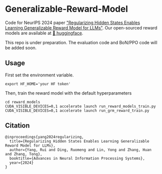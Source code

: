 # Generalizable-Reward-Model
Code for NeurIPS 2024 paper ["Regularizing Hidden States Enables Learning Generalizable Reward Model for LLMs"](https://arxiv.org/abs/2406.10216). Our open-sourced reward models are available at [🤗 huggingface](https://huggingface.co/collections/Ray2333/grm-66882bdf7152951779506c7b).

This repo is under preparation. The evaluation code and BoN/PPO code will be added soon.


## Usage 
First set the environment variable.
```
export HF_HOME='your HF token'
```

Then, train the reward model with the default hyperparameters
```
cd reward_models
CUDA_VISIBLE_DEVICES=0,1 accelerate launch run_reward_models_train.py 
CUDA_VISIBLE_DEVICES=0,1 accelerate launch run_grm_reward_train.py 
```





## Citation

```
@inproceedings{yang2024regularizing,
  title={Regularizing Hidden States Enables Learning Generalizable Reward Model for LLMs},
  author={Yang, Rui and Ding, Ruomeng and Lin, Yong and Zhang, Huan and Zhang, Tong},
  booktitle={Advances in Neural Information Processing Systems},
  year={2024}
}
```
